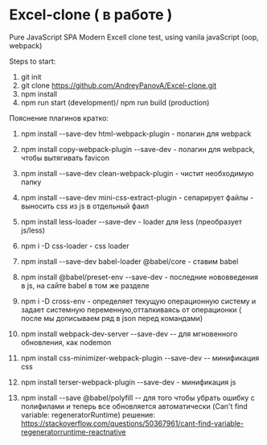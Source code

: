 # Excel-clone ( в работе )
Pure JavaScript SPA
Modern Excell clone test, using vanila javaScript (oop, webpack)

Steps to start:

1) git init
2) git clone https://github.com/AndreyPanovA/Excel-clone.git
3) npm install
4) npm run start (development)/ npm run build (production)


Пояснение плагинов кратко:

1) npm install --save-dev html-webpack-plugin - полагин для webpack
2) npm install copy-webpack-plugin --save-dev - полагин для webpack, чтобы вытягивать favicon
3) npm install --save-dev clean-webpack-plugin - чистит необходимую папку
4) npm install --save-dev mini-css-extract-plugin - сепарирует файлы - выносить css из js  в отдельный фаил
5) npm install less-loader --save-dev - loader для less (преобразует js/less)
6) npm i -D css-loader - css loader
7) npm install --save-dev babel-loader @babel/core - ставим babel 
8) npm install @babel/preset-env --save-dev - последние нововведения в js, на сайте babel в том же разделе
9) npm i -D cross-env - определяет текущую операционную систему и задает системную переменную,отталкиваясь от операционки ( после мы дописываем ряд в json перед командами)

10) npm install webpack-dev-server --save-dev -- для мгновенного обновления, как nodemon
11) npm install css-minimizer-webpack-plugin --save-dev -- минификация css
12) npm install terser-webpack-plugin --save-dev - минификация js
13) npm install --save @babel/polyfill -- для того чтобы убрать ошибку с полифилами и теперь все обновляется автоматически (Can't find variable: regeneratorRuntime) решение: https://stackoverflow.com/questions/50367961/cant-find-variable-regeneratorruntime-reactnative




